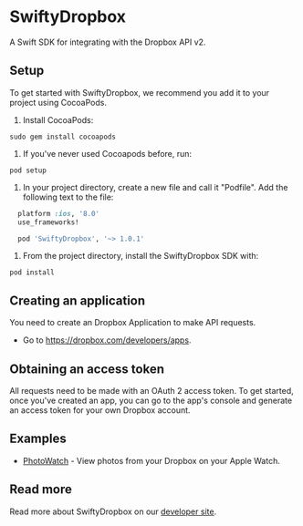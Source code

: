 # SwiftyDropbox

A Swift SDK for integrating with the Dropbox API v2.

## Setup

To get started with SwiftyDropbox, we recommend you add it to your project using CocoaPods.

1. Install CocoaPods:
```
sudo gem install cocoapods
```

1. If you've never used Cocoapods before, run:
```
pod setup
```

1. In your project directory, create a new file and call it "Podfile". Add the following text to the file:

```ruby
  platform :ios, '8.0'
  use_frameworks!

  pod 'SwiftyDropbox', '~> 1.0.1'
```
1. From the project directory, install the SwiftyDropbox SDK with:
```
pod install
```

## Creating an application

You need to create an Dropbox Application to make API requests.

- Go to https://dropbox.com/developers/apps.

## Obtaining an access token

All requests need to be made with an OAuth 2 access token. To get started, once
you've created an app, you can go to the app's console and generate an access
token for your own Dropbox account.

## Examples

* [PhotoWatch](https://github.com/dropbox/PhotoWatch) - View photos from your Dropbox on your Apple Watch.

## Read more

Read more about SwiftyDropbox on our [developer site](https://www.dropbox.com/developers/documentation/swift).
